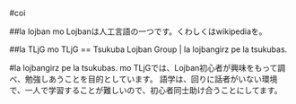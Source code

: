 #coi

##la lojban mo
Lojbanは人工言語の一つです。くわしくはwikipediaを。

##la TLjG mo
TLjG == Tsukuba Lojban Group | la lojbangirz pe la tsukubas.

#la lojbangirz pe la tsukubas. mo
TLjGでは、Lojban初心者が興味をもって調べ、勉強しあうことを目的としています。
語学は、回りに話者がいない環境で、一人で学習することが難しいので、初心者同士助け合うことにしてます。


